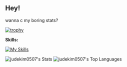 ## Hey! 

wanna c my boring stats? 

[![trophy](https://github-profile-trophy.vercel.app/?username=judekim0507)](https://github.com/ryo-ma/github-profile-trophy)

**Skills:**

[![My Skills](https://skillicons.dev/icons?i=svelte,typescript,javascript,react,nextjs,dart,flutter,python,nodejs,tailwind,vite,postgresql,swift,figma,docker,vscode,supabase,linux,raspberrypi,vercel)](https://skillicons.dev/icons?i=svelte,typescript,javascript,react,nextjs,dart,flutter,python,nodejs,tailwind,vite,postgresql,swift,figma,docker,vscode,supabase,linux,raspberrypi,vercel)

![judekim0507's Stats](https://github-readme-stats.vercel.app/api?username=judekim0507&theme=vue-dark&show_icons=true&hide_border=true&count_private=true)
![judekim0507's Top Languages](https://github-readme-stats.vercel.app/api/top-langs/?username=judekim0507&theme=vue-dark&show_icons=true&hide_border=true&layout=compact)

<!--
<picture>
  <source
    srcset="https://github-readme-stats.vercel.app/api?username=judekim0507&show_icons=true&theme=dark"
    media="(prefers-color-scheme: dark)"
  />
  <source
    srcset="https://github-readme-stats.vercel.app/api?username=judekim0507&show_icons=true"
    media="(prefers-color-scheme: light), (prefers-color-scheme: no-preference)"
  />
  <img src="https://github-readme-stats.vercel.app/api?username=judekim0507&show_icons=true" />
</picture>
<picture>
  <source
    srcset="https://github-readme-stats.vercel.app/api/top-langs/?username=judekim0507&show_icons=true&theme=dark"
    media="(prefers-color-scheme: dark)"
  />
  <source
    srcset="https://github-readme-stats.vercel.app/api/top-langs/?username=judekim0507&show_icons=true"
    media="(prefers-color-scheme: light), (prefers-color-scheme: no-preference)"
  />
  <img src="https://github-readme-stats.vercel.app/api/top-langs/?username=judekim0507&show_icons=true" />
</picture>
-->

<!--
**judekim0507/judekim0507** is a ✨ _special_ ✨ repository because its `README.md` (this file) appears on your GitHub profile.

Here are some ideas to get you started:

- 🔭 I’m currently working on ...
- 🌱 I’m currently learning ...
- 👯 I’m looking to collaborate on ...
- 🤔 I’m looking for help with ...
- 💬 Ask me about ...
- 📫 How to reach me: ...
- 😄 Pronouns: ...
- ⚡ Fun fact: ...
-->
